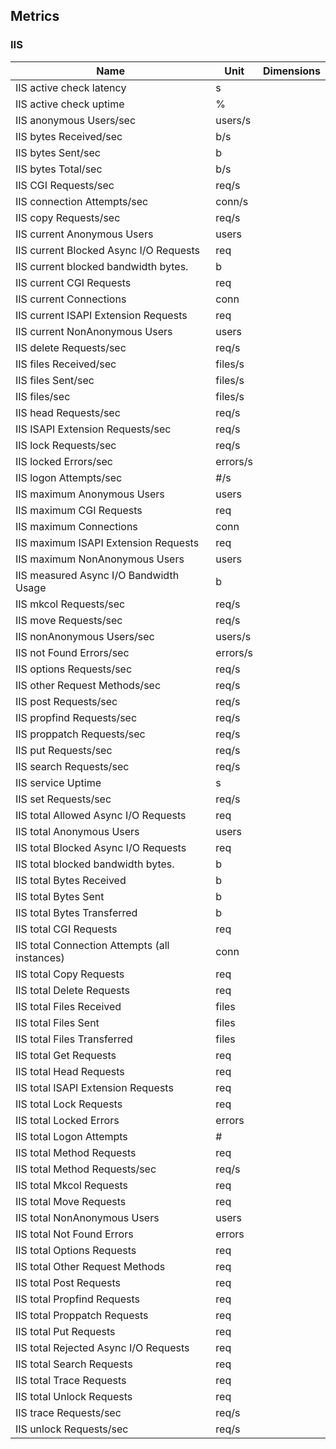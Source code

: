 ## Metrics

### IIS 

| Name | Unit | Dimensions |
|------|------|------------|
| IIS active check latency | s |  |
| IIS active check uptime | % |  |
| IIS anonymous Users/sec | users/s |  |
| IIS bytes Received/sec | b/s |  |
| IIS bytes Sent/sec | b |  |
| IIS bytes Total/sec | b/s |  |
| IIS CGI Requests/sec | req/s |  |
| IIS connection Attempts/sec | conn/s |  |
| IIS copy Requests/sec | req/s |  |
| IIS current Anonymous Users | users |  |
| IIS current Blocked Async I/O Requests | req |  |
| IIS current blocked bandwidth bytes. | b |  |
| IIS current CGI Requests | req |  |
| IIS current Connections | conn |  |
| IIS current ISAPI Extension Requests | req |  |
| IIS current NonAnonymous Users | users |  |
| IIS delete Requests/sec | req/s |  |
| IIS files Received/sec | files/s |  |
| IIS files Sent/sec | files/s |  |
| IIS files/sec | files/s |  |
| IIS head Requests/sec | req/s |  |
| IIS ISAPI Extension Requests/sec | req/s |  |
| IIS lock Requests/sec | req/s |  |
| IIS locked Errors/sec | errors/s |  |
| IIS logon Attempts/sec | #/s |  |
| IIS maximum Anonymous Users | users |  |
| IIS maximum CGI Requests | req |  |
| IIS maximum Connections | conn |  |
| IIS maximum ISAPI Extension Requests | req |  |
| IIS maximum NonAnonymous Users | users |  |
| IIS measured Async I/O Bandwidth Usage | b |  |
| IIS mkcol Requests/sec | req/s |  |
| IIS move Requests/sec | req/s |  |
| IIS nonAnonymous Users/sec | users/s |  |
| IIS not Found Errors/sec | errors/s |  |
| IIS options Requests/sec | req/s |  |
| IIS other Request Methods/sec | req/s |  |
| IIS post Requests/sec | req/s |  |
| IIS propfind Requests/sec | req/s |  |
| IIS proppatch Requests/sec | req/s |  |
| IIS put Requests/sec | req/s |  |
| IIS search Requests/sec | req/s |  |
| IIS service Uptime | s |  |
| IIS set Requests/sec | req/s |  |
| IIS total Allowed Async I/O Requests | req |  |
| IIS total Anonymous Users | users |  |
| IIS total Blocked Async I/O Requests | req |  |
| IIS total blocked bandwidth bytes. | b |  |
| IIS total Bytes Received | b |  |
| IIS total Bytes Sent | b |  |
| IIS total Bytes Transferred | b |  |
| IIS total CGI Requests | req |  |
| IIS total Connection Attempts (all instances) | conn |  |
| IIS total Copy Requests | req |  |
| IIS total Delete Requests | req |  |
| IIS total Files Received | files |  |
| IIS total Files Sent | files |  |
| IIS total Files Transferred | files |  |
| IIS total Get Requests | req |  |
| IIS total Head Requests | req |  |
| IIS total ISAPI Extension Requests | req |  |
| IIS total Lock Requests | req |  |
| IIS total Locked Errors | errors |  |
| IIS total Logon Attempts | # |  |
| IIS total Method Requests | req |  |
| IIS total Method Requests/sec | req/s |  |
| IIS total Mkcol Requests | req |  |
| IIS total Move Requests | req |  |
| IIS total NonAnonymous Users | users |  |
| IIS total Not Found Errors | errors |  |
| IIS total Options Requests | req |  |
| IIS total Other Request Methods | req |  |
| IIS total Post Requests | req |  |
| IIS total Propfind Requests | req |  |
| IIS total Proppatch Requests | req |  |
| IIS total Put Requests | req |  |
| IIS total Rejected Async I/O Requests | req |  |
| IIS total Search Requests | req |  |
| IIS total Trace Requests | req |  |
| IIS total Unlock Requests | req |  |
| IIS trace Requests/sec | req/s |  |
| IIS unlock Requests/sec | req/s |  |

